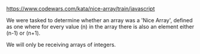 https://www.codewars.com/kata/nice-array/train/javascript

We were tasked to determine whether an array was a 'Nice Array', defined as one where for every value (n) in the array there is also an element either (n-1) or (n+1). 

We will only be receiving arrays of integers.